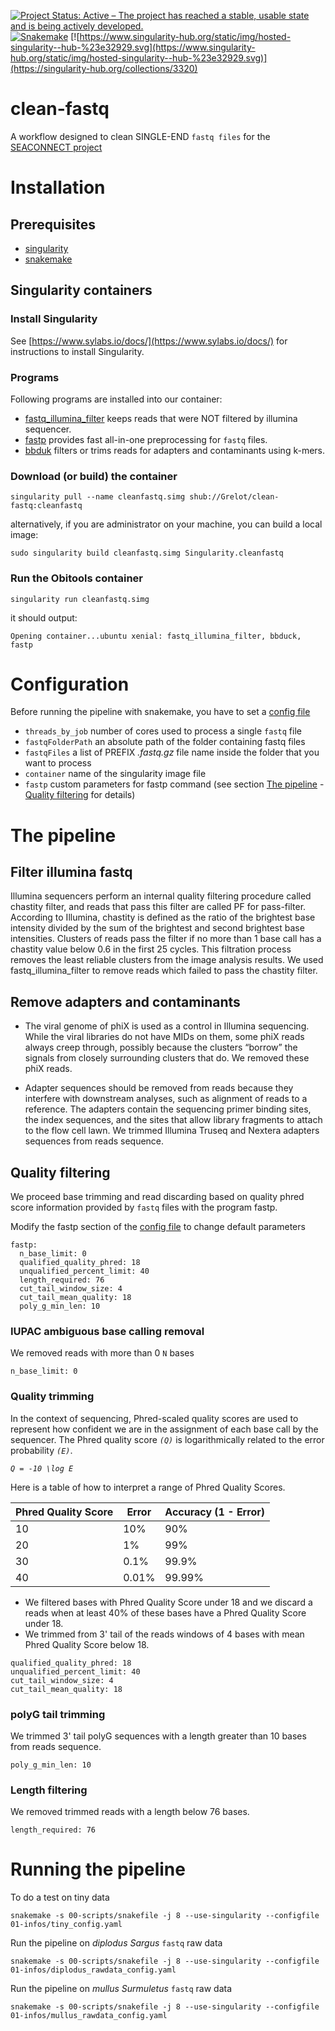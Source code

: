 [![Project Status: Active – The project has reached a stable, usable state and is being actively developed.](https://www.repostatus.org/badges/latest/active.svg)](https://www.repostatus.org/#active) [![Snakemake](https://img.shields.io/badge/snakemake-5.5.2-brightgreen.svg)](https://snakemake.bitbucket.io) [![https://www.singularity-hub.org/static/img/hosted-singularity--hub-%23e32929.svg](https://www.singularity-hub.org/static/img/hosted-singularity--hub-%23e32929.svg)](https://singularity-hub.org/collections/3320)

# clean-fastq


A workflow designed to clean SINGLE-END `fastq files` for the [SEACONNECT project](https://reefish.umontpellier.fr/index.php?article9/total-seaconnect)


# Installation

## Prerequisites

* [singularity](https://github.com/sylabs/singularity)
* [snakemake](https://snakemake.bitbucket.io)

## Singularity containers

### Install Singularity
See [https://www.sylabs.io/docs/](https://www.sylabs.io/docs/) for instructions to install Singularity.

### Programs
Following programs are installed into our container:
- [fastq_illumina_filter](http://cancan.cshl.edu/labmembers/gordon/fastq_illumina_filter/) keeps reads that were NOT filtered by illumina sequencer.
- [fastp](https://github.com/OpenGene/fastp) provides fast all-in-one preprocessing for `fastq` files.
- [bbduk](https://jgi.doe.gov/data-and-tools/bbtools/) filters or trims reads for adapters and contaminants using k-mers.


### Download (or build) the container

```
singularity pull --name cleanfastq.simg shub://Grelot/clean-fastq:cleanfastq
```
alternatively, if you are administrator on your machine, you can build a local image:
```
sudo singularity build cleanfastq.simg Singularity.cleanfastq
```
### Run the Obitools container

```
singularity run cleanfastq.simg
```
it should output:
```
Opening container...ubuntu xenial: fastq_illumina_filter, bbduck, fastp
```

# Configuration

Before running the pipeline with snakemake, you have to set a [config file](tiny_config.yaml)

* `threads_by_job` number of cores used to process a single `fastq` file
* `fastqFolderPath` an absolute path of the folder containing fastq files
* `fastqFiles` a list of PREFIX _.fastq.gz_ file name inside the folder that you want to process
* `container` name of the singularity image file
* `fastp` custom parameters for fastp command (see section [The pipeline](#the_pipeline) - [Quality filtering](##quality_filtering) for details)



# The pipeline 

## Filter illumina fastq

Illumina sequencers perform an internal quality filtering procedure called chastity filter, and reads that pass this filter are called PF for pass-filter. According to Illumina, chastity is defined as the ratio of the brightest base intensity divided by the sum of the brightest and second brightest base intensities. Clusters of reads pass the filter if no more than 1 base call has a chastity value below 0.6 in the first 25 cycles. This filtration process removes the least reliable clusters from the image analysis results. We used fastq_illumina_filter to remove reads which failed to pass the chastity filter. 

## Remove adapters and contaminants

- The viral genome of phiX is used as a control in Illumina sequencing. While the viral libraries do not have MIDs on them, some phiX reads always creep through, possibly because the clusters “borrow” the signals from closely surrounding clusters that do. We removed these phiX reads.

- Adapter sequences should be removed from reads because they interfere with downstream analyses, such as alignment of reads to a reference. The adapters contain the sequencing primer binding sites, the index sequences, and the sites that allow library fragments to attach to the flow cell lawn. We trimmed Illumina Truseq and Nextera adapters sequences from reads sequence. 

## Quality filtering

We proceed base trimming and read discarding based on quality phred score information provided by `fastq` files with the program fastp.

Modify the fastp section of the [config file](tiny_config.yaml) to change default parameters

```
fastp:
  n_base_limit: 0
  qualified_quality_phred: 18
  unqualified_percent_limit: 40
  length_required: 76
  cut_tail_window_size: 4
  cut_tail_mean_quality: 18
  poly_g_min_len: 10
```
### IUPAC ambiguous base calling removal
We removed reads with more than 0 `N` bases
```
n_base_limit: 0
```

### Quality trimming


In the context of sequencing, Phred-scaled quality scores are used to represent how confident we are in the assignment of each base call by the sequencer. The Phred quality score _`(Q)`_ is logarithmically related to the error probability _`(E)`_.

_`Q = -10 \log E `_

Here is a table of how to interpret a range of Phred Quality Scores. 

| Phred Quality Score | Error  | Accuracy (1 - Error) | 
| ------------------- | ------ | -------------------- |
| 10                  | 10%    | 90%                  |
| 20                  | 1%     | 99%                  |
| 30                  | 0.1%   | 99.9%                |
| 40                  | 0.01%  | 99.99%               |    

- We filtered bases with Phred Quality Score under 18 and we discard a reads when at least 40% of these bases have a Phred Quality Score under 18.
- We trimmed from 3' tail of the reads windows of 4 bases with mean Phred Quality Score below 18.
```
qualified_quality_phred: 18
unqualified_percent_limit: 40
cut_tail_window_size: 4
cut_tail_mean_quality: 18
```

### polyG tail trimming
We trimmed 3' tail polyG sequences with a length greater than 10 bases from reads sequence.
``` 
poly_g_min_len: 10
```


### Length filtering
We removed trimmed reads with a length below 76 bases.
```
length_required: 76
```


# Running the pipeline

To do a test on tiny data
```
snakemake -s 00-scripts/snakefile -j 8 --use-singularity --configfile 01-infos/tiny_config.yaml
```

Run the pipeline on _diplodus Sargus_ `fastq` raw data
```
snakemake -s 00-scripts/snakefile -j 8 --use-singularity --configfile 01-infos/diplodus_rawdata_config.yaml
```
Run the pipeline on _mullus Surmuletus_ `fastq` raw data
```
snakemake -s 00-scripts/snakefile -j 8 --use-singularity --configfile 01-infos/mullus_rawdata_config.yaml
```
